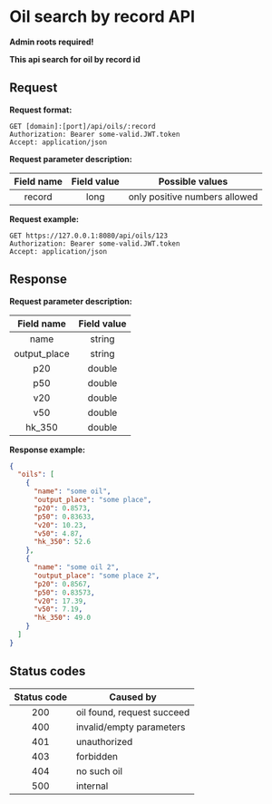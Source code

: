 # Oil search by record API

__Admin roots required!__

__This api search for oil by record id__

## Request

__Request format:__

```
GET [domain]:[port]/api/oils/:record
Authorization: Bearer some-valid.JWT.token
Accept: application/json
```

__Request parameter description:__

| Field name    | Field value  | Possible values                |
|:-------------:|:------------:|:------------------------------:|
| record        | long         | only positive numbers allowed  |

__Request example:__

```
GET https://127.0.0.1:8080/api/oils/123
Authorization: Bearer some-valid.JWT.token
Accept: application/json
```

## Response

__Request parameter description:__

| Field name    | Field value   |
|:-------------:|:-------------:|
| name          | string        |
| output_place  | string        |
| p20           | double        |
| p50           | double        |
| v20           | double        |
| v50           | double        |
| hk_350        | double        |

__Response example:__

```json
{
  "oils": [
    {
      "name": "some oil",
      "output_place": "some place",
      "p20": 0.8573,
      "p50": 0.83633,
      "v20": 10.23,
      "v50": 4.87,
      "hk_350": 52.6
    },
    {
      "name": "some oil 2",
      "output_place": "some place 2",
      "p20": 0.8567,
      "p50": 0.83573,
      "v20": 17.39,
      "v50": 7.19,
      "hk_350": 49.0
    }
  ]
}
```

## Status codes

| Status code | Caused by                                    |
|:-----------:|----------------------------------------------|
| 200         | oil found, request succeed                   |
| 400         | invalid/empty parameters                     |
| 401         | unauthorized                                 |
| 403         | forbidden                                    |
| 404         | no such oil                                  |
| 500         | internal                                     |